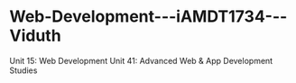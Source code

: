 # Web-Development---iAMDT1734---Viduth
Unit 15: Web Development Unit 41: Advanced Web &amp; App Development Studies
